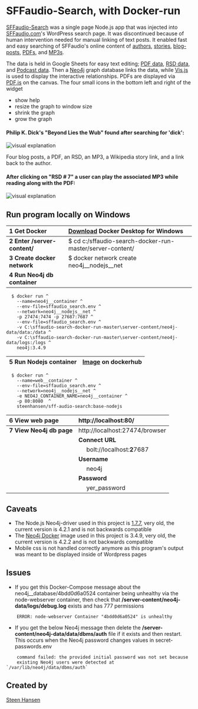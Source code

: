 

  
  


# SFFaudio-Search, with Docker-run

  

[comment]: <>  ( Use https://stackedit.io/app# to edit )


  

[SFFaudio-Search](http://192.53.120.71) was a single page Node.js app that was injected into [SFFaudio.com](https://www.sffaudio.com/)'s WordPress search page. It was discontinued because of human intervention needed for manual linking of text posts. It enabled fast and easy searching of SFFaudio's online content of [authors](http://192.53.120.71/?author=larry-niven), [stories](http://192.53.120.71/?book=beyond-lies-the-wub&author=philip-k-dick), [blog-posts](http://192.53.120.71/?book=beyond-lies-the-wub&author=philip-k-dick&view=post_book&choice=4), [PDFs](http://192.53.120.71/?book=beyond-lies-the-wub&author=philip-k-dick&view=pdf&choice=1), and [MP3s](http://192.53.120.71/?book=beyond-lies-the-wub&author=philip-k-dick&view=rsd&choice=1).

  
The data is held in Google Sheets for easy text editing; [PDF data](https://docs.google.com/spreadsheets/d/1sbQ8NR7hvcm4EjSlyhmte0rYtI_G3vnc1o5KLPAW2lc/),
 [RSD data](https://docs.google.com/spreadsheets/d/1VFMgWy6wmTkFIpeNW-NkZdWmpz5iZcuULgMpjn8_QgU/), and 
 [Podcast data](https://docs.google.com/spreadsheets/d/1cWtA1AaY83cBuU_6vt64adDeR-dfT-X1U5VgvCRVMAg/). Then a [Neo4j](https://neo4j.com/) graph database links the data, while [Vis.js](http://visjs.org/) is used to display the interactive relationships. PDFs are displayed via [PDF.js](https://github.com/mozilla/pdf.js) on the canvas. The four small icons in the bottom left and right of the widget

- show help
- resize the graph to window size
- shrink the graph
- grow the graph
  

#### Philip K. Dick's "Beyond Lies the Wub" found after searching for 'dick':

![visual explanation](https://github.com/steenhansen/sffaudio-search/blob/master/beyond-the-wub-book.png)

Four blog posts, a PDF, an RSD, an MP3, a Wikipedia story link, and a link back to the author.

#### After clicking on "RSD # 7" a user can play the associated MP3 while reading along with the PDF:

![visual explanation](https://github.com/steenhansen/sffaudio-search/blob/master/beyond-the-wub-rsd.png)


## Run program locally on Windows


1 Get Docker | [Download](https://hub.docker.com/editions/community/docker-ce-desktop-windows/) Docker Desktop for Windows
| :-- | :-- |
**2 Enter /server-content/** | \$ cd c:/sffaudio-search-docker-run-master/server-content/
**3 Create docker network** | $ docker network create neo4j__nodejs__net
**4 Run Neo4j db container** | &nbsp;
```
  $ docker run ^
    --name=neo4j__container ^
    --env-file=sffaudio_search.env ^
    --network=neo4j__nodejs__net ^
    -p 27474:7474 -p 27687:7687 ^
    --env-file=sffaudio_search.env ^
    -v C:\sffaudio-search-docker-run-master\server-content/neo4j-data/data:/data ^
    -v C:\sffaudio-search-docker-run-master\server-content/neo4j-data/logs:/logs ^
    neo4j:3.4.9
```

5 Run Nodejs container | [Image](https://hub.docker.com/repository/docker/steenhansen/sff-audio-search) on dockerhub
------------ | -------------
``` 
  $ docker run ^
    --name=web__container ^
    --env-file=sffaudio_search.env ^
    --network=neo4j__nodejs__net ^
    -e NEO4J_CONTAINER_NAME=neo4j__container ^
    -p 80:8080  ^
    steenhansen/sff-audio-search:base-nodejs
```

6 View web page | http://localhost:80/
| :-- | :-- |
**7 View Neo4j db page** | http://localhost:27474/browser
&nbsp; | **Connect URL**
&nbsp; |   &nbsp;&nbsp;&nbsp;&nbsp;    bolt://localhost:**2**7687
&nbsp; | **Username**
&nbsp; |   &nbsp;&nbsp;&nbsp;&nbsp;    neo4j
&nbsp; | **Password**
&nbsp; |   &nbsp;&nbsp;&nbsp;&nbsp;    yer_password





## Caveats
- The Node.js Neo4j-driver used in this project is [1.7.7](https://www.npmjs.com/package/neo4j-driver/v/1.7.7), very old, the current version is 4.2.1 and is not backwards compatible
- The [Neo4j Docker](https://hub.docker.com/_/neo4j) image used in this project is 3.4.9, very old, the current version is 4.2.2 and is not backwards compatible
- Mobile css is not handled correctly anymore as this program's output was meant to be displayed inside of Wordpress pages

## Issues  
- If you get this Docker-Compose message about the neo4j__database/4bdd0d6a0524 container being unhealthy via the node-webserver container, then check that **/server-content/neo4j-data/logs/debug.log** exists and has 777 permissions
  
```
    ERROR: node-webserver Container "4bdd0d6a0524" is unhealthy
```


- If you get the below Neo4j message then delete the **/server-content/neo4j-data/data/dbms/auth** file if it exists and then restart. This occurs when the Neo4j password changes values in secret-passwords.env 

```
    command failed: the provided initial password was not set because
    existing Neo4j users were detected at `/var/lib/neo4j/data/dbms/auth`
```


## Created by


[Steen Hansen](https://github.com/steenhansen)
